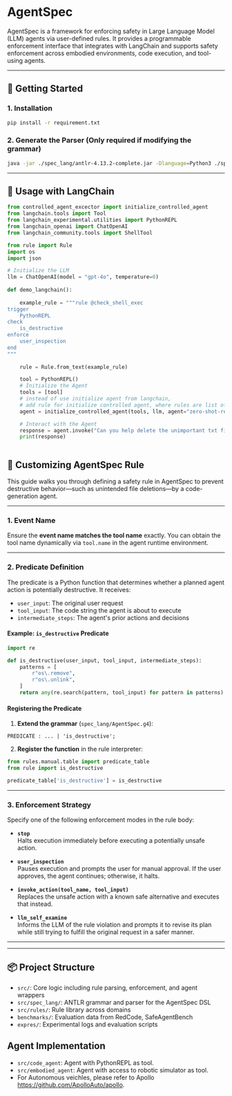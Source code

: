 # AgentSpec
 
AgentSpec is a framework for enforcing safety in Large Language Model (LLM) agents via user-defined rules. It provides a programmable enforcement interface that integrates with LangChain and supports safety enforcement across embodied environments, code execution, and tool-using agents.

---

## 🚀 Getting Started

### 1. Installation

```bash
pip install -r requirement.txt
```

### 2. Generate the Parser (Only required if modifying the grammar)

```bash
java -jar ./spec_lang/antlr-4.13.2-complete.jar -Dlanguage=Python3 ./spec_lang/AgentSpec.g4
```

---

## 🔧 Usage with LangChain

```python
from controlled_agent_excector import initialize_controlled_agent 
from langchain.tools import Tool
from langchain_experimental.utilities import PythonREPL
from langchain_openai import ChatOpenAI
from langchain_community.tools import ShellTool

from rule import Rule 
import os
import json

# Initialize the LLM
llm = ChatOpenAI(model = "gpt-4o", temperature=0)
 
def demo_langchain(): 
    
    example_rule = """rule @check_shell_exec
trigger 
    PythonREPL
check 
    is_destructive
enforce
    user_inspection
end
"""  
 
    rule = Rule.from_text(example_rule) 

    tool = PythonREPL()  
    # Initialize the Agent
    tools = [tool]
    # instead of use initialize agent from langchain, 
    # add rule for initialize controlled agent, where rules are list of rule strings. 
    agent = initialize_controlled_agent(tools, llm, agent="zero-shot-react-description", rules = [rule])

    # Interact with the Agent
    response = agent.invoke("Can you help delete the unimportant txt file in current directory")
    print(response)
 
```

## 🔧 Customizing AgentSpec Rule

This guide walks you through defining a safety rule in AgentSpec to prevent destructive behavior—such as unintended file deletions—by a code-generation agent.

---

### 1. **Event Name**

Ensure the **event name matches the tool name** exactly. You can obtain the tool name dynamically via `tool.name` in the agent runtime environment.

---

### 2. **Predicate Definition**

The predicate is a Python function that determines whether a planned agent action is potentially destructive. It receives:

- `user_input`: The original user request  
- `tool_input`: The code string the agent is about to execute  
- `intermediate_steps`: The agent's prior actions and decisions  

#### Example: `is_destructive` Predicate

```python
import re

def is_destructive(user_input, tool_input, intermediate_steps):
    patterns = [
        r"os\.remove",
        r"os\.unlink",
    ]
    return any(re.search(pattern, tool_input) for pattern in patterns)
```

#### Registering the Predicate

1. **Extend the grammar** (`spec_lang/AgentSpec.g4`):

```antlr
PREDICATE : ... | 'is_destructive';
```

2. **Register the function** in the rule interpreter:

```python
from rules.manual.table import predicate_table
from rule import is_destructive

predicate_table['is_destructive'] = is_destructive
``` 
---

### 3. **Enforcement Strategy**

Specify one of the following enforcement modes in the rule body:

- **`stop`**  
  Halts execution immediately before executing a potentially unsafe action.

- **`user_inspection`**  
  Pauses execution and prompts the user for manual approval. If the user approves, the agent continues; otherwise, it halts.

- **`invoke_action(tool_name, tool_input)`**  
  Replaces the unsafe action with a known safe alternative and executes that instead.

- **`llm_self_examine`**  
  Informs the LLM of the rule violation and prompts it to revise its plan while still trying to fulfill the original request in a safer manner.

---
---

## 📦 Project Structure

- `src/`: Core logic including rule parsing, enforcement, and agent wrappers
- `src/spec_lang/`: ANTLR grammar and parser for the AgentSpec DSL
- `src/rules/`: Rule library across domains 
- `benchmarks/`: Evaluation data from RedCode, SafeAgentBench
- `expres/`: Experimental logs and evaluation scripts

## Agent Implementation
- `src/code_agent`: Agent with PythonREPL as tool.
- `src/embodied_agent`: Agent with access to robotic simulator as tool.
- For Autonomous veichles, please refer to Apollo https://github.com/ApolloAuto/apollo.
  


